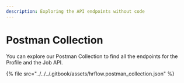 ```yaml
---
description: Exploring the API endpoints without code
---
```


# Postman Collection

You can explore our Postman Collection to find all the endpoints for the Profile and the Job API.

{% file src="../../../.gitbook/assets/hrflow.postman_collection.json" %}
